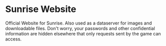 # Sunrise Website
Official Website for Sunrise. Also used as a dataserver for images and downloadable files.
Don't worry, your passwords and other confidential information are hidden elsewhere that only requests sent by the game can access.
